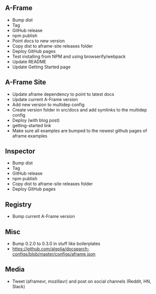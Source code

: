 ## A-Frame

- Bump dist
- Tag
- GitHub release
- npm publish
- Point docs to new version
- Copy dist to aframe-site releases folder
- Deploy GitHub pages
- Test installing from NPM and using browserify/webpack
- Update README
- Update Getting Started page

## A-Frame Site

- Update aframe dependency to point to latest docs
- Update current A-Frame version
- Add new version to multidep config
- Create version folder in src/docs and add symlinks to the multidep config
- Deploy (with blog post)
- getting-started link
- Make sure all examples are bumped to the newest github pages of aframe examples

## Inspector

- Bump dist
- Tag
- GitHub release
- npm publish
- Copy dist to aframe-site releases folder
- Deploy GitHub pages

## Registry

- Bump current A-Frame version

## Misc
- Bump 0.2.0 to 0.3.0 in stuff like boilerplates
- https://github.com/algolia/docsearch-configs/blob/master/configs/aframe.json

## Media
- Tweet (aframevr, mozillavr) and post on social channels (Reddit, HN, Slack)